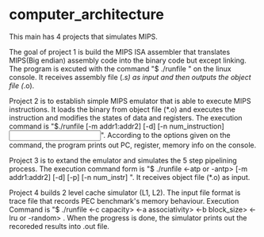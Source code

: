 # computer_architecture

This main has 4 projects that simulates MIPS.

The goal of project 1 is build the MIPS ISA assembler that translates MIPS(Big endian) assembly code into the binary code but except linking. The program is excuted with the command "$ ./runfile <assembly file>" on the linux console. It receives assembly file (*.s) as input and then outputs the object file (*.o).

Project 2 is to establish simple MIPS emulator that is able to execute MIPS instructions. It loads the binary from object file (*.o) and executes the instruction and modifies the states of data and registers. 
The execution command is "$./runfile [-m addr1:addr2] [-d] [-n num_instruction] <input file>". According to the options given on the command, the program prints out PC, register, memory info on the console.

Project 3 is to extand the emulator and simulates the 5 step pipelining process. The execution command form is "$ ./runfile <-atp or -antp> [-m addr1:addr2] [-d] [-p] [-n num_instr] <binary file>". It receives object file (*.o) as input.

Project 4 builds 2 level cache simulator (L1, L2). The input file format is trace file that records PEC benchmark's memory behaviour. Execution Command is "$ ./runfile <-c capacity> <-a associativity> <-b block_size> <-lru or -random> <trace file>. When the progress is done, the simulator prints out the recoreded results into .out file.

